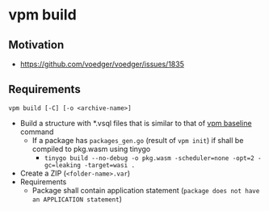 # vpm build

## Motivation

- https://github.com/voedger/voedger/issues/1835

## Requirements

`vpm build [-C] [-o <archive-name>]`
- Build a structure with *.vsql files that is similar to that of [vpm baseline](https://github.com/voedger/voedger/issues/1057) command
  - If a package has `packages_gen.go` (result of `vpm init`) if shall be compiled to pkg.wasm using tinygo
    - `tinygo build --no-debug -o pkg.wasm -scheduler=none -opt=2 -gc=leaking -target=wasi .`
- Create a ZIP (`<folder-name>.var`)
- Requirements
  - Package shall contain application statement (`package does not have an APPLICATION statement`)  
